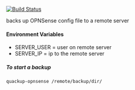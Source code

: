 [![Build Status](https://travis-ci.com/mike-seagull/backup-opnsense.svg?branch=master)](https://travis-ci.com/mike-seagull/backup-opnsense)

<p>backs up OPNSense config file to a remote server<p/>
<h4>Environment Variables</h4>

* SERVER_USER = user on remote server
* SERVER_IP = ip to the remote server

<h5>To start a backup</h5>
<code>quackup-opnsense /remote/backup/dir/</code>

